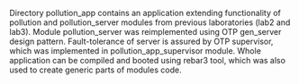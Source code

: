 Directory pollution_app contains an application extending functionality of pollution and pollution_server modules from previous
laboratories (lab2 and lab3). Module pollution_server was reimplemented using OTP gen_server design pattern. Fault-tolerance of
server is assured by OTP supervisor, which was implemented in pollution_app_supervisor module. 
Whole application can be compiled and booted using rebar3 tool, which was also used to create generic parts of modules code.
